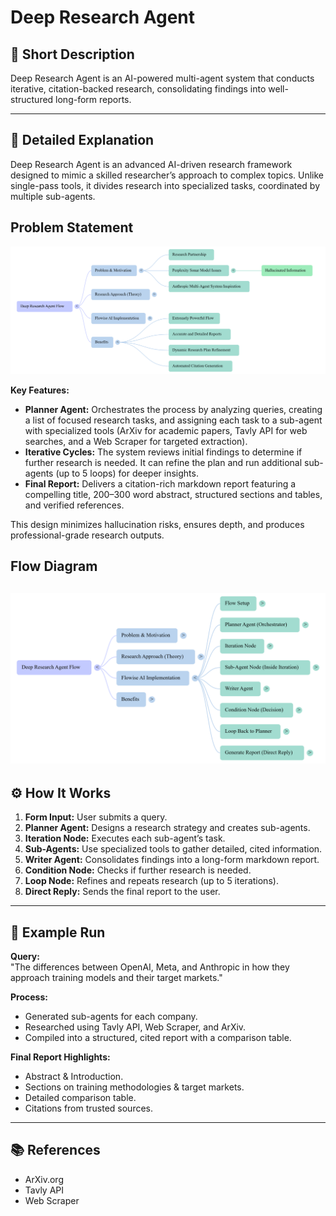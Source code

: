 # Deep Research Agent

## 📌 Short Description

Deep Research Agent is an AI-powered multi-agent system that conducts iterative, citation-backed research, consolidating findings into well-structured long-form reports.

---

## 📖 Detailed Explanation

Deep Research Agent is an advanced AI-driven research framework designed to mimic a skilled researcher’s approach to complex topics. Unlike single-pass tools, it divides research into specialized tasks, coordinated by multiple sub-agents.

##  Problem Statement  
![Problem Statement](https://github.com/jashwin17/Deep-Research_Flowise/blob/main/Problem%20statement.png)


**Key Features:**
- **Planner Agent:** Orchestrates the process by analyzing queries, creating a list of focused research tasks, and assigning each task to a sub-agent with specialized tools (ArXiv for academic papers, Tavly API for web searches, and a Web Scraper for targeted extraction).
- **Iterative Cycles:** The system reviews initial findings to determine if further research is needed. It can refine the plan and run additional sub-agents (up to 5 loops) for deeper insights.
- **Final Report:** Delivers a citation-rich markdown report featuring a compelling title, 200–300 word abstract, structured sections and tables, and verified references.

This design minimizes hallucination risks, ensures depth, and produces professional-grade research outputs.


##  Flow Diagram  
![Flow](https://github.com/jashwin17/Deep-Research_Flowise/blob/main/Flow.png)
---

## ⚙️ How It Works

1. **Form Input:** User submits a query.
2. **Planner Agent:** Designs a research strategy and creates sub-agents.
3. **Iteration Node:** Executes each sub-agent’s task.
4. **Sub-Agents:** Use specialized tools to gather detailed, cited information.
5. **Writer Agent:** Consolidates findings into a long-form markdown report.
6. **Condition Node:** Checks if further research is needed.
7. **Loop Node:** Refines and repeats research (up to 5 iterations).
8. **Direct Reply:** Sends the final report to the user.

---


## 🧪 Example Run

**Query:**  
"The differences between OpenAI, Meta, and Anthropic in how they approach training models and their target markets."

**Process:**
- Generated sub-agents for each company.
- Researched using Tavly API, Web Scraper, and ArXiv.
- Compiled into a structured, cited report with a comparison table.

**Final Report Highlights:**
- Abstract & Introduction.
- Sections on training methodologies & target markets.
- Detailed comparison table.
- Citations from trusted sources.

---

## 📚 References

- ArXiv.org
- Tavly API
- Web Scraper
